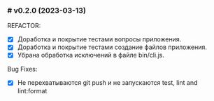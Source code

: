 ### # v0.2.0 (2023-03-13)

REFACTOR:

- [x] Доработка и покрытие тестами вопросы приложения.
- [x] Доработка и покрытие тестами создание файлов приложения.
- [x] Убрана обработка исключений в файле bin/cli.js.

Bug Fixes:

- [x] Не перехватываются git push и не запускаются test, lint and lint:format
